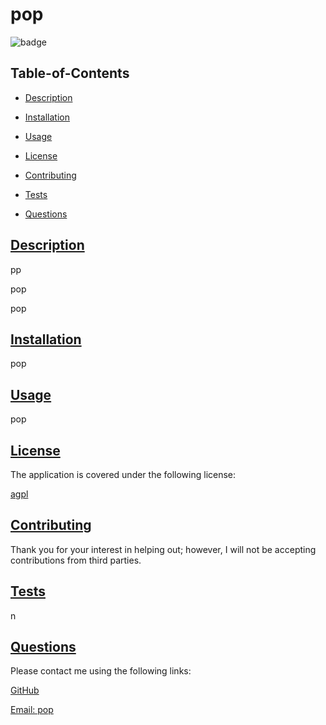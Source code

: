 
  # pop
  
  
  ![badge](https://img.shields.io/badge/license-agpl-blue)
    

  ## Table-of-Contents

  * [Description](#description)
  * [Installation](#installation)
  * [Usage](#usage)
  
  * [License](#license)
    
  * [Contributing](#contributing)
  * [Tests](#tests)
  * [Questions](#questions)
  
  ## [Description](#table-of-contents)

  pp

  pop

  pop

  ## [Installation](#table-of-contents)

  pop

  ## [Usage](#table-of-contents)

  pop
  
  
  
  ## [License](#table-of-contents)

  The application is covered under the following license:

  
  [agpl](https://choosealicense.com/licenses/agpl)
    
    

  ## [Contributing](#table-of-contents)
  
  
  Thank you for your interest in helping out; however, I will not be accepting contributions from third parties.
    

  ## [Tests](#table-of-contents)

  n

  ## [Questions](#table-of-contents)

  Please contact me using the following links:

  [GitHub](https://github.com/pop)

  [Email: pop](mailto:pop)
